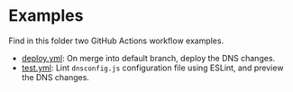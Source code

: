 # Examples

Find in this folder two GitHub Actions workflow examples.

- [deploy.yml](deploy.yml): On merge into default branch, deploy the DNS changes.
- [test.yml](test.yml): Lint `dnsconfig.js` configuration file using ESLint, and
  preview the DNS changes.
